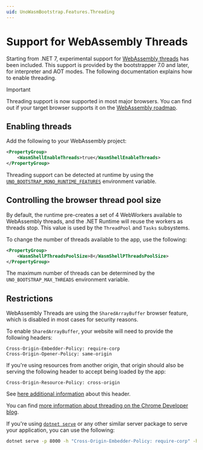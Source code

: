 ```yaml
---
uid: UnoWasmBootstrap.Features.Threading
---
```


# Support for WebAssembly Threads

Starting from .NET 7, experimental support for [WebAssembly threads](https://github.com/WebAssembly/threads/blob/master/proposals/threads/Overview.md) has been included. This support is provided by the bootstrapper 7.0 and later, for interpreter and AOT modes. The following documentation explains how to enable threading.

> [!IMPORTANT]
> Threading support is now supported in most major browsers. You can find out if your target browser supports it on the [WebAssembly roadmap](https://webassembly.org/roadmap).

## Enabling threads

Add the following to your WebAssembly project:

```xml
<PropertyGroup>
    <WasmShellEnableThreads>true</WasmShellEnableThreads>
</PropertyGroup>
```

Threading support can be detected at runtime by using the [`UNO_BOOTSTRAP_MONO_RUNTIME_FEATURES`](features-environment-variables.md) environment variable.

## Controlling the browser thread pool size

By default, the runtime pre-creates a set of 4 WebWorkers available to WebAssembly threads, and the .NET Runtime will reuse the workers as threads stop. This value is used by the `ThreadPool` and `Tasks` subsystems.

To change the number of threads available to the app, use the following:

```xml
<PropertyGroup>
    <WasmShellPThreadsPoolSize>8</WasmShellPThreadsPoolSize>
</PropertyGroup>
```

The maximum number of threads can be determined by the `UNO_BOOTSTRAP_MAX_THREADS` environment variable.

## Restrictions

WebAssembly Threads are using the `SharedArrayBuffer` browser feature, which is disabled in most cases for security reasons.

To enable `SharedArrayBuffer`, your website will need to provide the following headers:

```http
Cross-Origin-Embedder-Policy: require-corp
Cross-Origin-Opener-Policy: same-origin
```

If you're using resources from another origin, that origin should also be serving the following header to accept being loaded by the app:

```http
Cross-Origin-Resource-Policy: cross-origin
```

See [here additional information](https://developer.mozilla.org/en-US/docs/Web/HTTP/Headers/Cross-Origin-Resource-Policy) about this header.

You can find [more information about threading on the Chrome Developer blog](https://developer.chrome.com/blog/enabling-shared-array-buffer/).

If you're using [`dotnet serve`](https://github.com/natemcmaster/dotnet-serve) or any other similar server package to serve your application, you can use the following:

```sh
dotnet serve -p 8000 -h "Cross-Origin-Embedder-Policy: require-corp" -h "Cross-Origin-Opener-Policy: same-origin"
```
